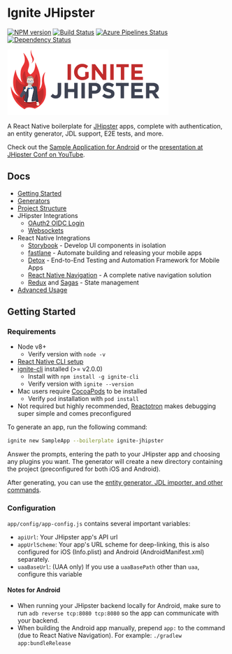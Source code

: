 # Ignite JHipster

[![NPM version][npm-image]][npm-url] [![Build Status][semaphore-image]][semaphore-url] [![Azure Pipelines Status][azure-pipelines-image]][azure-pipelines-url] [![Dependency Status][daviddm-image]][daviddm-url]

[![Logo](https://raw.githubusercontent.com/ruddell/ruddell.github.io/master/images/ignite-jhipster/logo-150h.png)](https://github.com/ruddell/ignite-jhipster)

A React Native boilerplate for [JHipster](http://www.jhipster.tech) apps, complete with authentication, an entity generator, JDL support, E2E tests, and more.

Check out the [Sample Application for Android](https://play.google.com/store/apps/details?id=com.jwtapp&hl=en) or the [presentation at JHipster Conf on YouTube](https://youtu.be/QZMAH2q6ViI).

## Docs

- [Getting Started](README.md#getting-started)
- [Generators](docs/generators.md)
- [Project Structure](docs/project-structure.md)
- JHipster Integrations
  - [OAuth2 OIDC Login](docs/oauth2-oidc.md)
  - [Websockets](docs/websockets.md)
- React Native Integrations
  - [Storybook](docs/storybook.md) - Develop UI components in isolation
  - [fastlane](docs/fastlane.md) - Automate building and releasing your mobile apps
  - [Detox](docs/detox.md) - End-to-End Testing and Automation Framework for Mobile Apps
  - [React Native Navigation](https://github.com/wix/react-native-navigation) - A complete native navigation solution
  - [Redux](https://redux.js.org/basics/usagewithreact) and [Sagas](https://redux-saga.js.org/) - State management
- [Advanced Usage](docs/advanced-usage.md)

## Getting Started

### Requirements

- Node v8+
  - Verify version with `node -v`
- [React Native CLI setup](https://facebook.github.io/react-native/docs/getting-started.html#content)
- [ignite-cli](https://github.com/infinitered/ignite) installed (>= v2.0.0)
  - Install with `npm install -g ignite-cli`
  - Verify version with `ignite --version`
- Mac users require [CocoaPods](https://guides.cocoapods.org/using/getting-started.html) to be installed
  - Verify `pod` installation with `pod install`
- Not required but highly recommended, [Reactotron](https://github.com/infinitered/reactotron) makes debugging super simple and comes preconfigured

To generate an app, run the following command:

```sh
ignite new SampleApp --boilerplate ignite-jhipster
```

Answer the prompts, entering the path to your JHipster app and choosing any plugins you want. The generator will create a new directory containing the project (preconfigured for both iOS and Android).

After generating, you can use the [entity generator, JDL importer, and other commands](docs/generators.md).

### Configuration

`app/config/app-config.js` contains several important variables:

- `apiUrl`: Your JHipster app's API url
- `appUrlScheme`: Your app's URL scheme for deep-linking, this is also configured for iOS (Info.plist) and Android (AndroidManifest.xml) separately.
- `uaaBaseUrl`: (UAA only) If you use a `uaaBasePath` other than `uaa`, configure this variable

#### Notes for Android

- When running your JHipster backend locally for Android, make sure to run `adb reverse tcp:8080 tcp:8080` so the app can communicate with your backend.
- When building the Android app manually, prepend `app:` to the command (due to React Native Navigation).  For example: `./gradlew app:bundleRelease`

[npm-image]: https://img.shields.io/npm/v/ignite-jhipster.svg
[npm-url]: https://npmjs.org/package/ignite-jhipster
[semaphore-image]: https://semaphoreci.com/api/v1/ruddell/ignite-jhipster/branches/master/shields_badge.svg
[semaphore-url]: https://semaphoreci.com/ruddell/ignite-jhipster
[daviddm-image]: https://david-dm.org/ruddell/ignite-jhipster.svg?theme=shields.io
[daviddm-url]: https://david-dm.org/ruddell/ignite-jhipster
[azure-pipelines-image]: https://dev.azure.com/Ruddell/Ignite%20JHipster/_apis/build/status/ruddell.ignite-jhipster?branchName=master
[azure-pipelines-url]: https://dev.azure.com/Ruddell/Ignite%20JHipster/_build?definitionId=1
